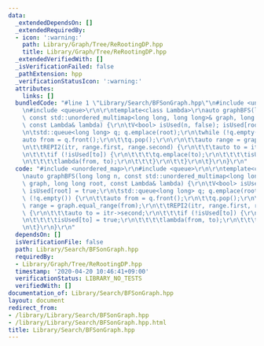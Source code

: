 ```yaml
---
data:
  _extendedDependsOn: []
  _extendedRequiredBy:
  - icon: ':warning:'
    path: Library/Graph/Tree/ReRootingDP.hpp
    title: Library/Graph/Tree/ReRootingDP.hpp
  _extendedVerifiedWith: []
  _isVerificationFailed: false
  _pathExtension: hpp
  _verificationStatusIcon: ':warning:'
  attributes:
    links: []
  bundledCode: "#line 1 \"Library/Search/BFSonGraph.hpp\"\n#include <unordered_map>\r\
    \n#include <queue>\r\n\r\ntemplate<class Lambda>\r\nauto graphBFS(long long n,\
    \ const std::unordered_multimap<long long, long long>& graph, long long root,\
    \ const Lambda& lambda) {\r\n\tV<bool> isUsed(n, false); isUsed[root] = true;\r\
    \n\tstd::queue<long long> q; q.emplace(root);\r\n\twhile (!q.empty()) {\r\n\t\t\
    auto from = q.front();\r\n\t\tq.pop();\r\n\r\n\t\tauto range = graph.equal_range(from);\r\
    \n\t\tREPI2(itr, range.first, range.second) {\r\n\t\t\tauto to = itr->second;\r\
    \n\t\t\tif (!isUsed[to]) {\r\n\t\t\t\tq.emplace(to);\r\n\t\t\t\tisUsed[to] = true;\r\
    \n\t\t\t\tlambda(from, to);\r\n\t\t\t}\r\n\t\t}\r\n\t}\r\n}\r\n"
  code: "#include <unordered_map>\r\n#include <queue>\r\n\r\ntemplate<class Lambda>\r\
    \nauto graphBFS(long long n, const std::unordered_multimap<long long, long long>&\
    \ graph, long long root, const Lambda& lambda) {\r\n\tV<bool> isUsed(n, false);\
    \ isUsed[root] = true;\r\n\tstd::queue<long long> q; q.emplace(root);\r\n\twhile\
    \ (!q.empty()) {\r\n\t\tauto from = q.front();\r\n\t\tq.pop();\r\n\r\n\t\tauto\
    \ range = graph.equal_range(from);\r\n\t\tREPI2(itr, range.first, range.second)\
    \ {\r\n\t\t\tauto to = itr->second;\r\n\t\t\tif (!isUsed[to]) {\r\n\t\t\t\tq.emplace(to);\r\
    \n\t\t\t\tisUsed[to] = true;\r\n\t\t\t\tlambda(from, to);\r\n\t\t\t}\r\n\t\t}\r\
    \n\t}\r\n}\r\n"
  dependsOn: []
  isVerificationFile: false
  path: Library/Search/BFSonGraph.hpp
  requiredBy:
  - Library/Graph/Tree/ReRootingDP.hpp
  timestamp: '2020-04-20 10:46:41+09:00'
  verificationStatus: LIBRARY_NO_TESTS
  verifiedWith: []
documentation_of: Library/Search/BFSonGraph.hpp
layout: document
redirect_from:
- /library/Library/Search/BFSonGraph.hpp
- /library/Library/Search/BFSonGraph.hpp.html
title: Library/Search/BFSonGraph.hpp
---
```

